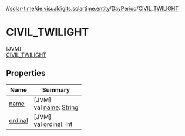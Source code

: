 //[solar-time](../../../../index.md)/[de.visualdigits.solartime.entity](../../index.md)/[DayPeriod](../index.md)/[CIVIL_TWILIGHT](index.md)

# CIVIL_TWILIGHT

[JVM]\
[CIVIL_TWILIGHT](index.md)

## Properties

| Name | Summary |
|---|---|
| [name](../-n-i-g-h-t/index.md#-372974862%2FProperties%2F-98358493) | [JVM]<br>val [name](../-n-i-g-h-t/index.md#-372974862%2FProperties%2F-98358493): [String](https://kotlinlang.org/api/latest/jvm/stdlib/kotlin/-string/index.html) |
| [ordinal](../-n-i-g-h-t/index.md#-739389684%2FProperties%2F-98358493) | [JVM]<br>val [ordinal](../-n-i-g-h-t/index.md#-739389684%2FProperties%2F-98358493): [Int](https://kotlinlang.org/api/latest/jvm/stdlib/kotlin/-int/index.html) |
